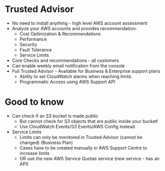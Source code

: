# Trusted Advisor

- No need to install anything - high level AWS account assessment
- Analyze your AWS accounts and provides recommendation:
  - Cost Optimization & Recommendations
  - Performance
  - Security
  - Fault Tolerance
  - Service Limits
- Core Checks and recommendations - all customers
- Can enable weekly email notification from the console
- Full Trusted Advisor - Available for Business & Enterprise support plans
  - Ability to set CloudWatch alarms when reaching limits
  - Programmatic Access using AWS Support API

# Good to know

- Can check if an S3 bucket is made public
  - But cannot check for S3 objects that are public inside your bucket!
  - Use CloudWatch Events/S3 Events/AWS Config instead
- Service Limits
  - Limits can only be monitored in Trusted Advisor (cannot be changed) (Business Plan)
  - Cases have to be created manually in AWS Support Centre to increase limits
  - OR use the new AWS Service Quotas service (new service - has an API)